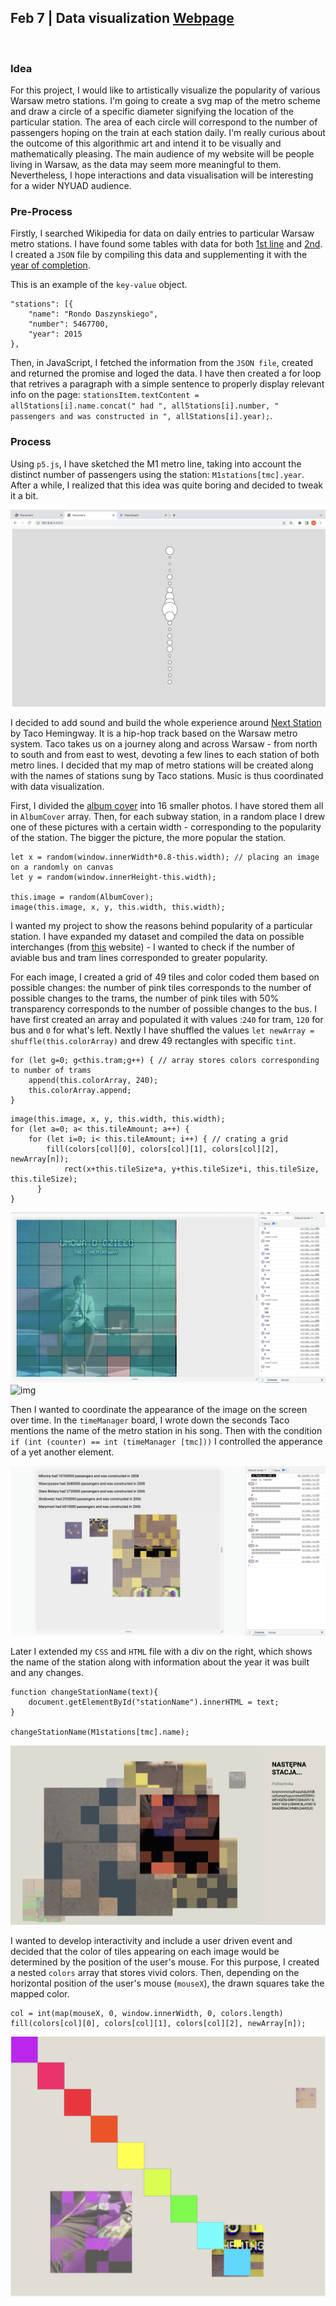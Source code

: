 ## Feb 7 | Data visualization [Webpage](https://martapienkosz.github.io/connectionslab/project1/index.html)
&nbsp;

### Idea
For this project, I would like to artistically visualize the popularity of various Warsaw metro stations. I'm going to create a svg map of the metro scheme and draw a circle of a specific diameter signifying the location of the particular station. The area of each circle will correspond to the number of passengers hoping on the train at each station daily. I'm really curious about the outcome of this algorithmic art and intend it to be visually and mathematically pleasing. The main audience of my website will be people living in Warsaw, as the data may seem more meaningful to them. Nevertheless, I hope interactions and data visualisation will be interesting for a wider NYUAD audience.


### Pre-Process
Firstly, I searched Wikipedia for data on daily entries to particular Warsaw metro stations. I have found some tables with data for both [1st line](https://pl.wikipedia.org/wiki/Linia_M1_metra_w_Warszawie) and [2nd](https://pl.wikipedia.org/wiki/Linia_M2_metra_w_Warszawie). I created a `JSON` file by compiling this data and supplementing it with the [year of completion](https://en.wikipedia.org/wiki/Warsaw_Metro).

This is an example of the `key-value` object.

```
"stations": [{
	"name": "Rondo Daszynskiego",
	"number": 5467700,
	"year": 2015
},
```

Then, in JavaScript, I fetched the information from the `JSON file`, created and returned the promise and loged the data. I have then created a for loop that retrives a paragraph with a simple sentence to properly display relevant info on the page: `stationsItem.textContent = allStations[i].name.concat(" had ", allStations[i].number, " passengers and was constructed in ", allStations[i].year);`.

### Process
Using `p5.js`, I have sketched the M1 metro line, taking into account the distinct number of passengers using the station: `M1stations[tmc].year`. After a while, I realized that this idea was quite boring and decided to tweak it a bit.

![img](https://github.com/martapienkosz/connectionslab/blob/main/project1/dcmnt/1.png)

I decided to add sound and build the whole experience around [Next Station](https://www.youtube.com/watch?v=TZgBIbqtDnQ) by Taco Hemingway. It is a hip-hop track based on the Warsaw metro system. Taco takes us on a journey along and across Warsaw - from north to south and from east to west, devoting a few lines to each station of both metro lines. I decided that my map of metro stations will be created along with the names of stations sung by Taco stations. Music is thus coordinated with data visualization.

First, I divided the [album cover](https://github.com/martapienkosz/connectionslab/blob/main/project1/img.jpg) into 16 smaller photos. I have stored them all in `AlbumCover` array. Then, for each subway station, in a random place I drew one of these pictures with a certain width - corresponding to the popularity of the station. The bigger the picture, the more popular the station.

```
let x = random(window.innerWidth*0.8-this.width); // placing an image on a randomly on canvas
let y = random(window.innerHeight-this.width);

this.image = random(AlbumCover);
image(this.image, x, y, this.width, this.width);
```

I wanted my project to show the reasons behind popularity of a particular station. I have expanded my dataset and compiled the data on possible interchanges (from [this](https://www.metro.waw.pl/stacja-kabaty-157) website) - I wanted to check if the number of aviable bus and tram lines corresponded to greater popularity.

For each image, I created a grid of 49 tiles and color coded them based on possible changes: the number of pink tiles corresponds to the number of possible changes to the trams, the number of pink tiles with 50% transparency corresponds to the number of possible changes to the bus. I have first created an array and populated it with values :`240` for tram, `120` for bus and `0` for what's left. Nextly I have shuffled the values `let newArray = shuffle(this.colorArray)` and drew 49 rectangles with specific `tint`.

```
for (let g=0; g<this.tram;g++) { // array stores colors corresponding to number of trams
	append(this.colorArray, 240);
	this.colorArray.append;
}
```
```
image(this.image, x, y, this.width, this.width);
for (let a=0; a< this.tileAmount; a++) {
	for (let i=0; i< this.tileAmount; i++) { // crating a grid
		fill(colors[col][0], colors[col][1], colors[col][2], newArray[n]);
        	rect(x+this.tileSize*a, y+this.tileSize*i, this.tileSize, this.tileSize);
      }
}
```

![img](https://github.com/martapienkosz/connectionslab/blob/main/project1/dcmnt/2.png)
![img](https://github.com/martapienkosz/connectionslab/blob/main/project1/dcmnt/4.png)

Then I wanted to coordinate the appearance of the image on the screen over time. In the `timeManager` board, I wrote down the seconds Taco mentions the name of the metro station in his song. Then with the condition `if (int (counter) == int (timeManager [tmc]))` I controlled the apperance of a yet another element.

![img](https://github.com/martapienkosz/connectionslab/blob/main/project1/dcmnt/5.png)

Later I extended my `CSS` and `HTML` file with a div on the right, which shows the name of the station along with information about the year it was built and any changes.

```
function changeStationName(text){
	document.getElementById("stationName").innerHTML = text;
}

changeStationName(M1stations[tmc].name);
```

![img](https://github.com/martapienkosz/connectionslab/blob/main/project1/dcmnt/6.png)

I wanted to develop interactivity and include a user driven event and decided that the color of tiles appearing on each image would be determined by the position of the user's mouse. For this purpose, I created a nested `colors` array that stores vivid colors. Then, depending on the horizontal position of the user's mouse (`mouseX`), the drawn squares take the mapped color.

```
col = int(map(mouseX, 0, window.innerWidth, 0, colors.length)
fill(colors[col][0], colors[col][1], colors[col][2], newArray[n]);
```

![img](https://github.com/martapienkosz/connectionslab/blob/main/project1/dcmnt/7.png)

&nbsp;
